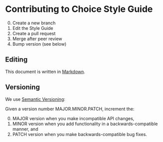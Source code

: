 # Contributing to Choice Style Guide

0. Create a new branch
0. Edit the Style Guide
0. Create a pull request
0. Merge after peer review
0. Bump version (see below)

## Editing

This document is written in [Markdown](https://daringfireball.net/projects/markdown/syntax).

## Versioning

We use [Semantic Versioning](http://semver.org/):

Given a version number MAJOR.MINOR.PATCH, increment the:

0. MAJOR version when you make incompatible API changes,
0. MINOR version when you add functionality in a backwards-compatible manner, and
0. PATCH version when you make backwards-compatible bug fixes.
